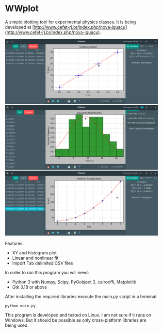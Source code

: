 # WWplot

A simple plotting tool for experimental physics classes. It is being developed at [http://www.cefet-rj.br/index.php/nova-iguacu](http://www.cefet-rj.br/index.php/nova-iguacu).

![](screenshots/linear_fit.png)
![](screenshots/gaussian_distribution.png)
![](screenshots/nonlinear_fit.png) 

Features:

- XY and histogram plot
- Linear and nonlinear fit
- Import Tab delimited CSV files

In order to run this program you will need:

- Python 3 with Numpy, Scipy, PyGobject 3, cairocffi, Matplotlib
- Gtk 3.18 or above

After installing the required libraries execute the main.py script in a
terminal:

	python main.py

This program is developed and tested on Linux. I am not sure if it runs on Windows. But it should be possible as only cross-platform libraries are being used.